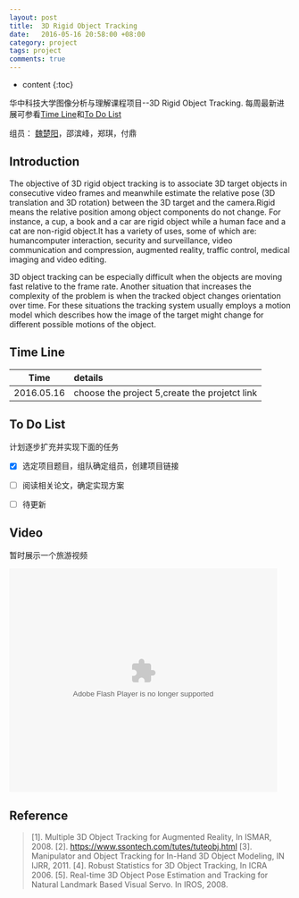 ```yaml
---
layout: post
title:  3D Rigid Object Tracking
date:   2016-05-16 20:58:00 +08:00
category: project
tags: project
comments: true
---
```


* content
{:toc}


华中科技大学图像分析与理解课程项目--3D Rigid Object Tracking.
每周最新进展可参看[Time Line](#time-line)和[To Do List](#to-do-list)








组员： [魏楚阳](http://brianway.github.io/)，邵滨峰，郑琪，付鼎


## Introduction

The objective of 3D rigid object tracking is to associate 3D target objects in consecutive video frames and meanwhile estimate the relative pose (3D translation and 3D rotation) between the 3D target and the camera.Rigid means the relative position among object components do not change. For instance, a cup, a book and a car are rigid object while a human face and a cat are non-rigid object.It has a variety of uses, some of which are: humancomputer interaction, security and surveillance, video communication and compression, augmented reality, traffic control, medical imaging and video editing.

3D object tracking can be especially difficult when the objects are moving fast relative to the frame rate. Another situation that increases the complexity of the problem is when the tracked object changes orientation over time. For these situations the tracking system usually employs a motion model which describes how the image of the target might change for different possible motions of the object.



## Time Line

| Time        | details |  
| :--------:  | :----- |
| 2016.05.16  | choose the project 5,create the projetct link |



## To Do List

计划逐步扩充并实现下面的任务

- [x] 选定项目题目，组队确定组员，创建项目链接
- [ ] 阅读相关论文，确定实现方案
- [ ] 待更新



## Video

暂时展示一个旅游视频

<embed src="http://player.youku.com/player.php/sid/XOTQ3MTAwMzMy/v.swf" allowFullScreen="true" quality="high" width="480" height="400" align="middle" allowScriptAccess="always" type="application/x-shockwave-flash" />



## Reference

> [1]. Multiple 3D Object Tracking for Augmented Reality, In ISMAR, 2008.
> [2]. https://www.ssontech.com/tutes/tuteobj.html
> [3]. Manipulator and Object Tracking for In-Hand 3D Object Modeling, IN IJRR, 2011.
> [4]. Robust Statistics for 3D Object Tracking, In ICRA 2006.
> [5]. Real-time 3D Object Pose Estimation and Tracking for Natural Landmark Based Visual Servo. In IROS, 2008.
